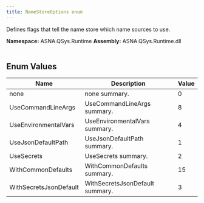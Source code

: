 ```yaml
---
title: NameStoreOptions enum
---
```


Defines flags that tell the name store which name sources to use.

**Namespace:** ASNA.QSys.Runtime
**Assembly:** ASNA.QSys.Runtime.dll
<br>
<br>

## Enum Values

| Name | Description | Value
| --- | --- | --- 
| none | none summary. | 0 |
| UseCommandLineArgs | UseCommandLineArgs summary. | 8 |
| UseEnvironmentalVars | UseEnvironmentalVars summary. | 4 |
| UseJsonDefaultPath | UseJsonDefaultPath summary. | 1 |
| UseSecrets | UseSecrets summary. | 2 |
| WithCommonDefaults | WithCommonDefaults summary. | 15 |
| WithSecretsJsonDefault | WithSecretsJsonDefault summary. | 3 |
